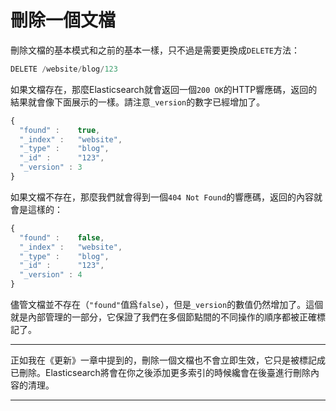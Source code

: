 # 刪除一個文檔

刪除文檔的基本模式和之前的基本一樣，只不過是需要更換成`DELETE`方法：

```js
DELETE /website/blog/123
```
如果文檔存在，那麼Elasticsearch就會返回一個`200 OK`的HTTP響應碼，返回的結果就會像下面展示的一樣。請注意`_version`的數字已經增加了。

```js
{
  "found" :    true,
  "_index" :   "website",
  "_type" :    "blog",
  "_id" :      "123",
  "_version" : 3
}
```
如果文檔不存在，那麼我們就會得到一個`404 Not Found`的響應碼，返回的內容就會是這樣的：

```js
{
  "found" :    false,
  "_index" :   "website",
  "_type" :    "blog",
  "_id" :      "123",
  "_version" : 4
}
```
儘管文檔並不存在（`"found"`值爲`false`），但是`_version`的數值仍然增加了。這個就是內部管理的一部分，它保證了我們在多個節點間的不同操作的順序都被正確標記了。

****

正如我在《更新》一章中提到的，刪除一個文檔也不會立即生效，它只是被標記成已刪除。Elasticsearch將會在你之後添加更多索引的時候纔會在後臺進行刪除內容的清理。

****

